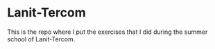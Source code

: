 # Lanit-Tercom

This is the repo where I put the exercises that I did during the summer school of Lanit-Tercom.
